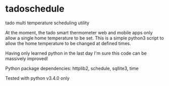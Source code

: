 tadoschedule
============

tado multi temperature scheduling utility

At the moment, the tado smart thermometer web and mobile apps only allow a single home temperature to be set.  This is a simple python3 script to allow the home temperature to be changed at defined times.

Having only learned python in the last day I'm sure this code can be massively improved!

Python package dependencies: httplib2, schedule, sqllite3, time

Tested with python v3.4.0 only
